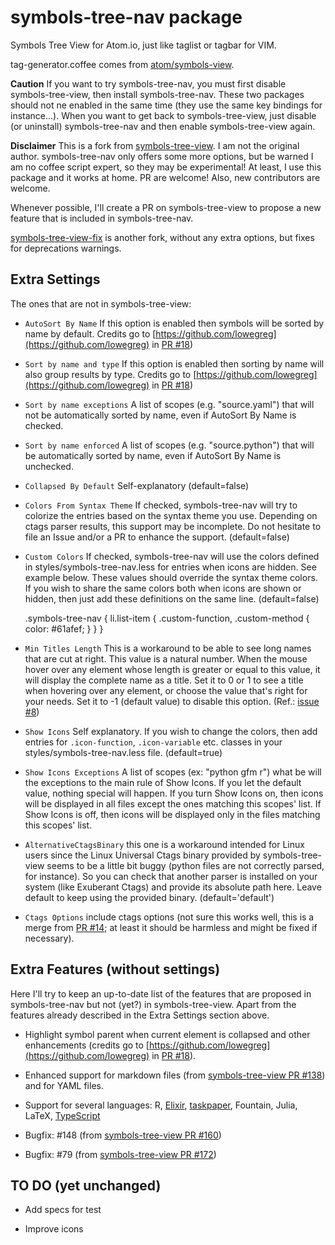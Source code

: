 # symbols-tree-nav package

Symbols Tree View for Atom.io, just like taglist or tagbar for VIM.

tag-generator.coffee comes from [atom/symbols-view](http://github.com/atom/symbols-view).

**Caution** If you want to try symbols-tree-nav, you must first disable symbols-tree-view, then install symbols-tree-nav. These two packages should not ne enabled in the same time (they use the same key bindings for instance...). When you want to get back to symbols-tree-view, just disable (or uninstall) symbols-tree-nav and then enable symbols-tree-view again.

**Disclaimer** This is a fork from [symbols-tree-view](https://atom.io/packages/symbols-tree-view). I am not the original author. symbols-tree-nav only offers some more options, but be warned I am no coffee script expert, so they may be experimental! At least, I use this package and it works at home. PR are welcome! Also, new contributors are welcome.

Whenever possible, I'll create a PR on symbols-tree-view to propose a new feature that is included in symbols-tree-nav.

[symbols-tree-view-fix](https://atom.io/packages/symbols-tree-view-fix) is another fork, without any extra options, but fixes for deprecations warnings.

## Extra Settings
The ones that are not in symbols-tree-view:

* `AutoSort By Name` If this option is enabled then symbols will be sorted by name by default. Credits go to [https://github.com/lowegreg](https://github.com/lowegreg) in [PR #18](https://github.com/nicolashainaux/symbols-tree-nav/pull/18))

* `Sort by name and type` If this option is enabled then sorting by name will also group results by type. Credits go to [https://github.com/lowegreg](https://github.com/lowegreg) in [PR #18](https://github.com/nicolashainaux/symbols-tree-nav/pull/18))

* `Sort by name exceptions` A list of scopes (e.g. "source.yaml") that will not be automatically sorted by name, even if AutoSort By Name is checked.

* `Sort by name enforced` A list of scopes (e.g. "source.python") that will be automatically sorted by name, even if AutoSort By Name is unchecked.

* `Collapsed By Default` Self-explanatory (default=false)

* `Colors From Syntax Theme` If checked, symbols-tree-nav will try to colorize the entries based on the syntax theme you use. Depending on ctags parser results, this support may be incomplete. Do not hesitate to file an Issue and/or a PR to enhance the support. (default=false)

* `Custom Colors` If checked, symbols-tree-nav will use the colors defined in styles/symbols-tree-nav.less for entries when icons are hidden. See example below. These values should override the syntax theme colors. If you wish to share the same colors both when icons are shown or hidden, then just add these definitions on the same line. (default=false)


    .symbols-tree-nav {
      li.list-item {
        .custom-function, .custom-method {
          color: #61afef;
        }
      }
    }

* `Min Titles Length` This is a workaround to be able to see long names that are cut at right. This value is a natural number. When the mouse hover over any element whose length is greater or equal to this value, it will display the complete name as a title. Set it to 0 or 1 to see a title when hovering over any element, or choose the value that's right for your needs. Set it to -1 (default value) to disable this option. (Ref.: [issue #8](https://github.com/nicolashainaux/symbols-tree-nav/issues/8))

* `Show Icons` Self explanatory. If you wish to change the colors, then add entries for `.icon-function`, `.icon-variable` etc. classes in your styles/symbols-tree-nav.less file. (default=true)

* `Show Icons Exceptions` A list of scopes (ex: "python gfm r") what be will the exceptions to the main rule of Show Icons. If you let the default value, nothing special will happen. If you turn Show Icons on, then icons will be displayed in all files except the ones matching this scopes' list. If Show Icons is off, then icons will be displayed only in the files matching this scopes' list.

* `AlternativeCtagsBinary` this one is a workaround intended for Linux users since the Linux Universal Ctags binary provided by symbols-tree-view seems to be a little bit buggy (python files are not correctly parsed, for instance). So you can check that another parser is installed on your system (like Exuberant Ctags) and provide its absolute path here. Leave default to keep using the provided binary. (default='default')

* `Ctags Options` include ctags options (not sure this works well, this is a merge from [PR #14](https://github.com/nicolashainaux/symbols-tree-nav/pull/14); at least it should be harmless and might be fixed if necessary).

## Extra Features (without settings)
Here I'll try to keep an up-to-date list of the features that are proposed in symbols-tree-nav but not (yet?) in symbols-tree-view. Apart from the features already described in the Extra Settings section above.

* Highlight symbol parent when current element is collapsed and other enhancements (credits go to [https://github.com/lowegreg](https://github.com/lowegreg) in [PR #18](https://github.com/nicolashainaux/symbols-tree-nav/pull/18)).

* Enhanced support for markdown files (from [symbols-tree-view PR #138](https://github.com/xndcn/symbols-tree-view/pull/138)) and for YAML files.

* Support for several languages: R, [Elixir](https://github.com/xndcn/symbols-tree-view/pull/167), [taskpaper](https://github.com/xndcn/symbols-tree-view/issues/146), Fountain, Julia, LaTeX, [TypeScript](https://github.com/xndcn/symbols-tree-view/issues/101)

* Bugfix: #148 (from [symbols-tree-view PR #160](https://github.com/xndcn/symbols-tree-view/pull/160))

* Bugfix: #79 (from [symbols-tree-view PR #172](https://github.com/xndcn/symbols-tree-view/pull/172))


## TO DO (yet unchanged)

* Add specs for test

* Improve icons

[new_settings_url]: https://github.com/nicolashainaux/symbols-tree-nav/blob/master/new_settings.png?raw=true

